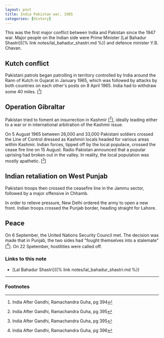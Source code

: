 ```yaml
---
layout: post
title: India Pakistan war, 1965
categories: [History]
---
```


This was the first major conflict between India and Pakistan since the 1947 war.
Major people on the Indian side were Prime Minister [Lal Bahadur Shastri]({% link notes/lal_bahadur_shastri.md %})
and defence minister Y.B. Chavan.

## Kutch conflict

Pakistani patrols began patrolling in territory controlled by India around the Rann of Kutch in Gujarat
in January 1965, which was followed by attacks by both countries on each other's posts on 8 April 1965.
India had to withdraw some 40 miles. [[^1]]

## Operation Gibraltar

Pakistan tried to foment an insurrection in Kashmir [[^2]], ideally leading either to a war or in international
arbitration of the Kashmir issue.

On 5 August 1965 between 26,000 and 33,000 Pakistani soldiers crossed the Line of Control dressed as Kashmiri
locals headed for various areas within Kashmir. Indian forces, tipped off by the local populace,
crossed the cease fire line on 15 August. Radio Pakistan announced that a popular uprising had broken out
in the valley. In reality, the local population was mostly apathetic. [[^2]]

## Indian retaliation on West Punjab

Pakistani troops then crossed the ceasefire line in the Jammu sector, followed by a major offensive in Chhamb.

In order to relieve pressure, New Delhi ordered the army to open a new front. Indian troops crossed the
Punjab border, heading straight for Lahore.

## Peace

On 6 September, the United Nations Security Council met. The decision was made that in Punjab, the two sides
had "fought themselves into a stalemate" [[^3]]. On 22 Spetember, hostilities were called off.

[^1]: India After Gandhi, Ramachandra Guha, pg 394
[^2]: India After Gandhi, Ramachandra Guha, pg 395
[^3]: India After Gandhi, Ramachandra Guha, pg 396


### Links to this note
* [Lal Bahadur Shastri]({% link notes/lal_bahadur_shastri.md %})


___

### Footnotes
